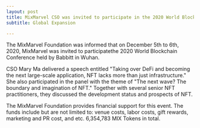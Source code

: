 ```yaml
---
layout: post
title: MixMarvel CSO was invited to participate in the 2020 World Blockchain Conference held by Babbitt in Wuhan. 
subtitle: Global Expansion

---
```


The MixMarvel Foundation was informed that on December 5th to 6th, 2020, MixMarvel  was invited to participatethe 2020 World Blockchain Conference held by Babbitt in Wuhan. 

CSO Mary Ma delivered a speech entitled "Taking over DeFi and becoming the next large-scale application, NFT lacks more than just infrastructure." She also participated in the panel with the theme of "The next wave? The boundary and imagination of NFT." Together with several senior NFT practitioners, they discussed the development status and prospects of NFT.

The MixMarvel Foundation provides financial support for this event. The funds include but are not limited to: venue costs, labor costs, gift rewards, marketing and PR cost, and etc. 6,354,783 MIX Tokens in total. 

